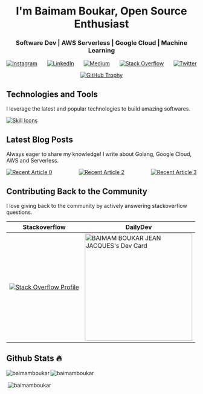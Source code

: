 
<h1 align="center">I'm Baimam Boukar, Open Source Enthusiast</h1>

<h3 align="center">Software Dev | AWS Serverless | Google Cloud | Machine Learning </h3>


<center>
  
<div style="display: flex; justify-content: space-between;">
  <a href="https://instagram.com/baimamboukar" target="_blank" rel="noopener noreferrer">
    <img src="https://img.shields.io/badge/Instagram-%23E4405F.svg?logo=Instagram&logoColor=white" alt="Instagram">
  </a>
  <a href="https://linkedin.com/in/baimamboukar" target="_blank" rel="noopener noreferrer">
    <img src="https://img.shields.io/badge/LinkedIn-%230077B5.svg?logo=linkedin&logoColor=white" alt="LinkedIn">
  </a>
  <a href="https://medium.com/@baimamboukar" target="_blank" rel="noopener noreferrer">
    <img src="https://img.shields.io/badge/Medium-12100E?logo=medium&logoColor=white" alt="Medium">
  </a>
  <a href="https://stackoverflow.com/users/15155605" target="_blank" rel="noopener noreferrer">
    <img src="https://img.shields.io/badge/-Stackoverflow-FE7A16?logo=stack-overflow&logoColor=white" alt="Stack Overflow">
  </a>
  <a href="https://twitter.com/baimamjj" target="_blank" rel="noopener noreferrer">
    <img src="https://img.shields.io/badge/Twitter-%231DA1F2.svg?logo=Twitter&logoColor=white" alt="Twitter">
  </a>
</div>
</center>


<p align="center">
  <a href="https://github-profile-trophy.vercel.app/?username=baimamboukar&row=1&theme=darkhub&margin-w=15&no-bg=true" target="_blank" rel="noopener noreferrer">
    <img src="https://github-profile-trophy.vercel.app/?username=baimamboukar&row=1&theme=darkhub&margin-w=15&no-bg=true" alt="GitHub Trophy">
  </a>
</p>

## Technologies and Tools

I leverage the latest and popular technologies to build amazing softwares.

<a href="https://skillicons.dev">
  <img src="https://skillicons.dev/icons?i=flutter,dart,nuxtjs,vuejs,vercel,githubactions,firebase,notion,golang,flask,postman,docker,kubernetes,grafana,prometheus,kafka,tensorflow,gcp,aws,terraform,github,vscode,arduino,markdown&perline=8" alt="Skill Icons">
</a>

## Latest Blog Posts

Always eager to share my knowledge! I write about Golang, Google Cloud, AWS and Serverless.

<div style="display: flex; flex-wrap: wrap; justify-content: space-between;">
  <a href="https://github-readme-medium-recent-article.vercel.app/medium/@baimamboukar/0" target="_blank" rel="noopener noreferrer">
    <img src="https://github-readme-medium-recent-article.vercel.app/medium/@baimamboukar/0?bg=black" alt="Recent Article 0">
  </a>
  <a href="https://github-readme-medium-recent-article.vercel.app/medium/@baimamboukar/1" target="_blank" rel="noopener noreferrer">
    <img src="https://github-readme-medium-recent-article.vercel.app/medium/@baimamboukar/1" alt="Recent Article 2">
  </a>
    <a href="https://github-readme-medium-recent-article.vercel.app/medium/@baimamboukar/2" target="_blank" rel="noopener noreferrer">
    <img src="https://github-readme-medium-recent-article.vercel.app/medium/@baimamboukar/2" alt="Recent Article 3">
  </a>
</div>

## Contributing Back to the Community

I love giving back to the community by actively answering stackoverflow questions.

| Stackoverflow                 | DailyDev                                         |
|-------------------------|----------------------------------------------|
| [![Stack Overflow Profile](https://github-readme-stackoverflow.vercel.app/?userID=15155605)](https://github-readme-stackoverflow.vercel.app/?userID=15155605)        | <a href="https://app.daily.dev/baimamboukar"><img src="https://api.daily.dev/devcards/v2/uWkvPQHe7Evi4oCdre7Xj.png?r=bk0&type=default" alt="BAIMAM BOUKAR JEAN JACQUES's Dev Card" width="284"></a>  |

## Github Stats 🔥

<p><img align="left" src="https://github-readme-stats.vercel.app/api/top-langs?username=baimamboukar&show_icons=true&locale=en&layout=compact&theme=cobalt" alt="baimamboukar" /></p>

<p><img align="center" src="https://github-readme-streak-stats.herokuapp.com?user=baimamboukar&theme=radical&date_format=j%20M%5B%20Y%5D&sideLabels=DDB225" alt="baimamboukar" /></p>

<p>&nbsp;<img align="center" src="https://github-readme-stats.vercel.app/api?username=baimamboukar&show_icons=true&locale=en&theme=tokyonight" alt="baimamboukar" /></p>


